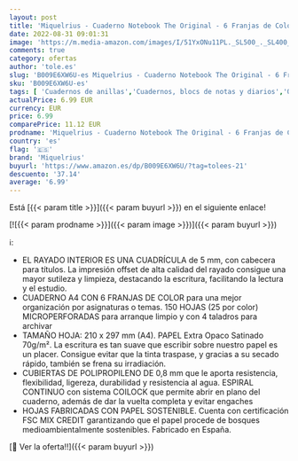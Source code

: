 ```yaml
---
layout: post
title: 'Miquelrius - Cuaderno Notebook The Original - 6 Franjas de Colores  A4  150 Hojas Cuadriculadas de 5 mm  Papel 70 g Microperforado  4 Taladros  Cubierta de Polipropileno Opaco  color Negro'
date: 2022-08-31 09:01:31
image: 'https://m.media-amazon.com/images/I/51YxONu11PL._SL500_._SL400_.jpg'
comments: true
category: ofertas
author: 'tole.es'
slug: 'B009E6XW6U-es Miquelrius - Cuaderno Notebook The Original - 6 Franjas de...'
sku: 'B009E6XW6U-es'
tags: [ 'Cuadernos de anillas','Cuadernos, blocs de notas y diarios','Oficina y papelería','Productos de papel para oficina','miquelrius','🇪🇸', ]
actualPrice: 6.99 EUR
currency: EUR
price: 6.99
comparePrice: 11.12 EUR
prodname: 'Miquelrius - Cuaderno Notebook The Original - 6 Franjas de Colores  A4  150 Hojas Cuadriculadas de 5 mm  Papel 70 g Microperforado  4 Taladros  Cubierta de Polipropileno Opaco  color Negro'
country: 'es'
flag: '🇪🇸'
brand: 'Miquelrius'
buyurl: 'https://www.amazon.es/dp/B009E6XW6U/?tag=tolees-21'
descuento: '37.14'
average: '6.99'
---
```


Está [{{< param title >}}]({{< param buyurl >}}) en el siguiente enlace!

[![{{< param prodname >}}]({{< param image >}})]({{< param buyurl >}})

ℹ️:

- EL RAYADO INTERIOR ES UNA CUADRÍCULA de 5 mm, con cabecera para títulos. La impresión offset de alta calidad del rayado consigue una mayor sutileza y limpieza, destacando la escritura, facilitando la lectura y el estudio.
- CUADERNO A4 CON 6 FRANJAS DE COLOR para una mejor organización por asignaturas o temas. 150 HOJAS (25 por color) MICROPERFORADAS para arranque limpio y con 4 taladros para archivar
- TAMAÑO HOJA: 210 x 297 mm (A4). PAPEL Extra Opaco Satinado 70g/m². La escritura es tan suave que escribir sobre nuestro papel es un placer. Consigue evitar que la tinta traspase, y gracias a su secado rápido, también se frena su irradiación.
- CUBIERTAS DE POLIPROPILENO DE 0,8 mm que le aporta resistencia, flexibilidad, ligereza, durabilidad y resistencia al agua. ESPIRAL CONTINUO con sistema COILOCK que permite abrir en plano del cuaderno, además de dar la vuelta completa y evitar engaches
- HOJAS FABRICADAS CON PAPEL SOSTENIBLE. Cuenta con certificación FSC MIX CREDIT garantizando que el papel procede de bosques medioambientalmente sostenibles. Fabricado en España.

[🛒 Ver la oferta!!]({{< param buyurl >}})
